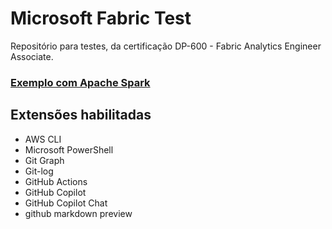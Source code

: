 # Microsoft Fabric Test

Repositório para testes, da certificação DP-600 - Fabric Analytics Engineer Associate.

### [Exemplo com Apache Spark](./spark/)

## Extensões habilitadas
* AWS CLI
* Microsoft PowerShell
* Git Graph
* Git-log
* GitHub Actions
* GitHub Copilot
* GitHub Copilot Chat
* github markdown preview

